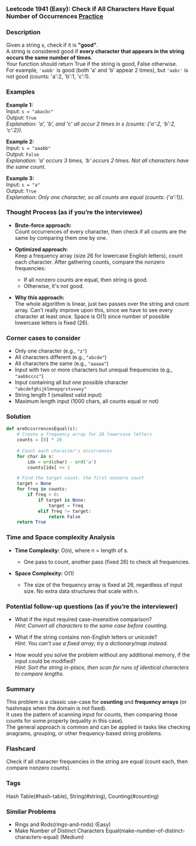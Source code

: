 ### Leetcode 1941 (Easy): Check if All Characters Have Equal Number of Occurrences [Practice](https://leetcode.com/problems/check-if-all-characters-have-equal-number-of-occurrences)

### Description  
Given a string s, check if it is **"good"**.  
A string is considered good if **every character that appears in the string occurs the same number of times**.  
Your function should return True if the string is good, False otherwise.  
For example, `'aabb'` is good (both 'a' and 'b' appear 2 times), but `'aabc'` is not good (counts: 'a':2, 'b':1, 'c':1).

### Examples  

**Example 1:**  
Input: `s = "abacbc"`  
Output: `True`  
*Explanation: 'a', 'b', and 'c' all occur 2 times in s (counts: {'a':2, 'b':2, 'c':2}).*

**Example 2:**  
Input: `s = "aaabb"`  
Output: `False`  
*Explanation: 'a' occurs 3 times, 'b' occurs 2 times. Not all characters have the same count.*

**Example 3:**  
Input: `s = "a"`  
Output: `True`  
*Explanation: Only one character, so all counts are equal (counts: {'a':1}).*

### Thought Process (as if you’re the interviewee)  
- **Brute-force approach:**  
  Count occurrences of every character, then check if all counts are the same by comparing them one by one.

- **Optimized approach:**  
  Keep a frequency array (size 26 for lowercase English letters), count each character.
  After gathering counts, compare the nonzero frequencies:
    - If all nonzero counts are equal, then string is good.
    - Otherwise, it's not good.

- **Why this approach:**  
  The whole algorithm is linear, just two passes over the string and count array.
  Can't really improve upon this, since we have to see every character at least once.
  Space is O(1) since number of possible lowercase letters is fixed (26).

### Corner cases to consider  
- Only one character (e.g., `"z"`)
- All characters different (e.g., `"abcde"`)
- All characters the same (e.g., `"aaaaa"`)
- Input with two or more characters but unequal frequencies (e.g., `"aabbcccc"`)
- Input containing all but one possible character `"abcdefghijklmnopqrstuvwxy"`  
- String length 1 (smallest valid input)
- Maximum length input (1000 chars, all counts equal or not)

### Solution

```python
def areOccurrencesEqual(s):
    # Create a frequency array for 26 lowercase letters
    counts = [0] * 26
    
    # Count each character's occurrences
    for char in s:
        idx = ord(char) - ord('a')
        counts[idx] += 1

    # Find the target count: the first nonzero count
    target = None
    for freq in counts:
        if freq > 0:
            if target is None:
                target = freq
            elif freq != target:
                return False
    return True
```

### Time and Space complexity Analysis  

- **Time Complexity:** O(n), where n = length of s.  
    - One pass to count, another pass (fixed 26) to check all frequencies.

- **Space Complexity:** O(1)
    - The size of the frequency array is fixed at 26, regardless of input size. No extra data structures that scale with n.

### Potential follow-up questions (as if you’re the interviewer)  

- What if the input required case-insensitive comparison?  
  *Hint: Convert all characters to the same case before counting.*

- What if the string contains non-English letters or unicode?  
  *Hint: You can't use a fixed array; try a dictionary/map instead.*

- How would you solve the problem without any additional memory, if the input could be modified?  
  *Hint: Sort the string in-place, then scan for runs of identical characters to compare lengths.*

### Summary
This problem is a classic use-case for **counting** and **frequency arrays** (or hashmaps when the domain is not fixed).  
It uses the pattern of scanning input for counts, then comparing those counts for some property (equality in this case).  
The general approach is common and can be applied in tasks like checking anagrams, grouping, or other frequency-based string problems.


### Flashcard
Check if all character frequencies in the string are equal (count each, then compare nonzero counts).

### Tags
Hash Table(#hash-table), String(#string), Counting(#counting)

### Similar Problems
- Rings and Rods(rings-and-rods) (Easy)
- Make Number of Distinct Characters Equal(make-number-of-distinct-characters-equal) (Medium)